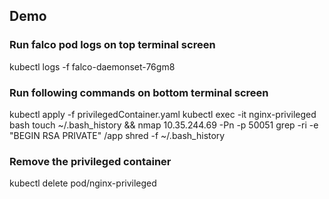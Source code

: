 ## Demo
### Run falco pod logs on top terminal screen
kubectl logs -f falco-daemonset-76gm8

### Run following commands on bottom terminal screen
kubectl apply -f privilegedContainer.yaml
kubectl exec -it nginx-privileged bash
touch ~/.bash_history && nmap 10.35.244.69 -Pn -p 50051
grep -ri -e "BEGIN RSA PRIVATE" /app
shred -f ~/.bash_history

### Remove the privileged container
kubectl delete pod/nginx-privileged
